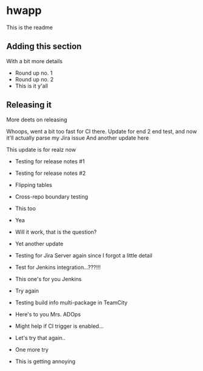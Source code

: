 # hwapp
This is the readme

## Adding this section
With a bit more details

- Round up no. 1
- Round up no. 2
- This is it y'all

## Releasing it
More deets on releasing

Whoops, went a bit too fast for CI there.
Update for end 2 end test, and now it'll actually parse my Jira issue
And another update here

This update is for realz now

- Testing for release notes #1
- Testing for release notes #2

- Flipping tables

- Cross-repo boundary testing
- This too
- Yea
- Will it work, that is the question?
- Yet another update
- Testing for Jira Server again since I forgot a little detail
- Test for Jenkins integration...???!!!
- This one's for you Jenkins
- Try again
- Testing build info multi-package in TeamCity
- Here's to you Mrs. ADOps
- Might help if CI trigger is enabled...
- Let's try that again..
- One more try
- This is getting annoying
